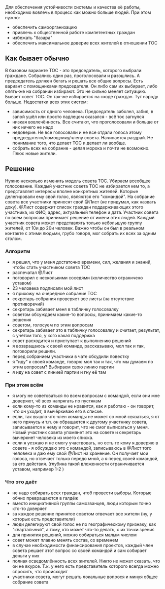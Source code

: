 Для обеспечения устойчивости системы и качества её работы, необходимо вовлечь в процесс как можно больше людей. При этом нужно:
- обеспечить самоорганизацию
- привлечь к общественной работе компетентных граждан
- избежать "базара"
- обеспечить максимальное доверие всех жителей в отношении ТОС

## Как бывает обычно ##
В базовом варианте ТОС - это председатель, которого выбрали граждане. Собрались один раз, проголосовали и разошлись. А председатель должен бегать и решать все общие вопросы.
Есть вариант с помощниками председателя. Он либо сам их выбирает, либо опять-же на собрании избирают. Это не сильно меняет ситуацию. 
Бывает совет ТОС. Он так-же избирается на сходе граждан. Тут народу больше.
Недостатки всех этих систем:
- зависимость от одного человека. Председатель заболел, забил, в запой ушёл или просто падлецом оказался - всё тос загнулся
- низкая вовлечённость. Все считают, что проголосовали и больше от них ничего не надо
- недоверие. Не все голосовали и не все отдали голоса этому председателю/помощнику/члену совета. Начинается раздрай. Не понимание того, что делает ТОС и делает ли вообще.
- собрать всех на собрание - целая морока и почти не возможно. Плюс новые жители.

## Решение ##
Нужно несколько изменить модель совета ТОС. Убираем всеобщее голосование.
Каждый участник совета ТОС не избирается кем то, а представляет интересы вполне конкретных жителей. Которые делегировали ему свой голос, являются его "командой".
На собрание совета все участники приносят свой @Лист (не придумал, как назвать доку). @Лист содержит список граждан поддерживающих этого участника, их ФИО, адрес, актуальный телефон и дата. Участник совета по всем вопросам принимает решение от имени этих людей. Каждый участник совета может представлять только небольшую группу жителей, от 10и до 20и человек. Важно чтобы он был в реальном контакте с этими людьми, грубо говоря, мог собрать их всех за одним столом.

### Алгоритм ###
- я решил, что у меня достаточно времени, сил, желания и знаний, чтобы стать участником совета ТОС
- распечатал @Лист
- поговорил с несколькими соседями (количество ограничено уставом)
- 23 человека подписали мой лист
- я прихожу на очередное собрание ТОС
- секретарь собрания проверяет все листы (на отсутствие противоречий)
- секретарь забивает меня в табличку голосовалку
- советом обсуждаем какие-то вопросы, принимаем какие-то решения
- советом, голосуем по этим вопросам
- секретарь забивает это в табличку голосовалку и считает, результат, с учётом того, у кого какая поддержка
- совет расходится и приступает к выполнению решений
- я возвращаюсь к своей команде, рассказываю, мол так и так, поговорили решили.
- перед собранием участники в чате обсудили повестку
- я "иду" к своей команде, говорю мол так и так, что мы думаем по этим вопросам? Выбираем свою линию партии
- я иду на совет с линией партии и гну её там
 
### При этом всём ###
- я могу не советоваться по всем вопросам с командой, если они мне доверяют, чё всех напрягать по пустякам
- если кому-то из команды не нравится, как я работаю - он говорит, что он уходит, я вычёркиваю его в списке.
- если, так вышло что член команды не может со мной связаться, я от него прячусь и т.п. он обращается к другому участнику совета, записывается к нему и говорит, что не смог выписаться у меня. Новый участник совета упомянет это на совете и секретарь вычеркнет человека из моего списка.
- если я уезжаю и не смогу участвовать, но есть те кому я доверяю в совете - я обсуждаю это с командой, записываюсь в @Лист того человека и даю ему свой @Лист на хранение. Он получает мои голоса, но отвечает только передо мной, а я перед своей командой, за его действия. (глубина такой вложенности ограничивается уставом, например 1-2 )

### Что это даёт ###
- не надо собирать всех граждан, чтоб провести выборы. Которые обчно превращаются в галдёж
- вместо инициативной группы самозванцев, люди которым точно кто-то доверяет
- за каждое решение принятое советом отвечает все жители (ну, у которых есть представители)
- люди делегируют свой голос не по географическому признаку, как "квартальный", а тому, кто может что-то делать, с их точки зрения
- для принятия решений, можно собираться малым числом
- совет может плавно менять состав, со временем
- в случае необходимости финансирования проектов, каждый член совета решает этот вопрос со своей командой и сам собирает деньги у них
- полная осведомлённость всех жителей. Никто не может сказать, что он не вкурсе. Т.к. у него есть представитель которого всегда можно спросить, что происходит
- участники совета, могут решать локальные вопрося и минуя общее собрание совета
